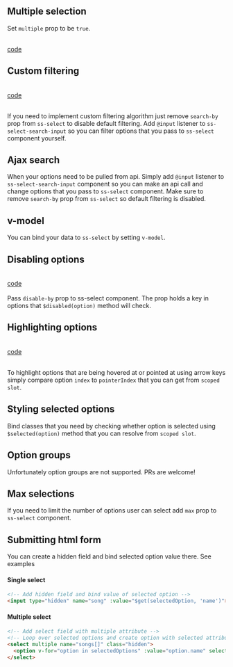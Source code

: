 ## Multiple selection
Set `multiple` prop to be `true`.

<br><multiple></multiple>
[code](https://github.com/miggiboy/ss-select/blob/master/docs/.vuepress/components/Multiple.vue)

## Custom filtering
<br><custom-filtering></custom-filtering>
[code](https://github.com/miggiboy/ss-select/blob/master/docs/.vuepress/components/CustomFiltering.vue)
<br><br>

If you need to implement custom filtering algorithm just remove `search-by` prop from `ss-select` to disable default filtering.
Add `@input` listener to `ss-select-search-input` so you can filter options that you pass to `ss-select` component yourself.

## Ajax search
When your options need to be pulled from api. Simply add `@input` listener to `ss-select-search-input` component so you can make an api call and change options that you pass to `ss-select` component.
Make sure to remove `search-by` prop from `ss-select` so default filtering is disabled.

## v-model
You can bind your data to `ss-select` by setting `v-model`.

## Disabling options
<br><disabling-options></disabling-options>
[code](https://github.com/miggiboy/ss-select/blob/master/docs/.vuepress/components/DisablingOptions.vue)
<br><br>
Pass `disable-by` prop to ss-select component.
The prop holds a key in options that `$disabled(option)` method will check.

## Highlighting options

<br><highlighting-options></highlighting-options>
[code](https://github.com/miggiboy/ss-select/blob/master/docs/.vuepress/components/HighlightingOptions.vue)
<br><br>

To highlight options that are being hovered at or pointed at using arrow keys
simply compare option `index` to `pointerIndex` that you can get from `scoped slot`.

## Styling selected options
Bind classes that you need by checking whether option is selected using `$selected(option)` method that you can resolve from `scoped slot`.

## Option groups
Unfortunately option groups are not supported. PRs are welcome!

## Max selections
If you need to limit the number of options user can select add `max` prop to `ss-select` component.

## Submitting html form
You can create a hidden field and bind selected option value there. See examples

#### Single select
```html
<!-- Add hidden field and bind value of selected option -->
<input type="hidden" name="song" :value="$get(selectedOption, 'name')">
```

#### Multiple select
```html
<!-- Add select field with multiple attribute -->
<!-- Loop over selected options and create option with selected attribute -->
<select multiple name="songs[]" class="hidden">
  <option v-for="option in selectedOptions" :value="option.name" selected></option>
</select>
```
